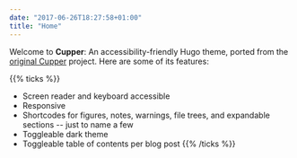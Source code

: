 ```yaml
---
date: "2017-06-26T18:27:58+01:00"
title: "Home"
---
```


Welcome to **Cupper**: An accessibility-friendly Hugo theme, ported from the [original Cupper](https://github.com/ThePacielloGroup/cupper) project. Here are some of its features:

{{% ticks %}}
* Screen reader and keyboard accessible
* Responsive
* Shortcodes for figures, notes, warnings, file trees, and expandable sections -- just to name a few
* Toggleable dark theme
* Toggleable table of contents per blog post
{{% /ticks %}}
